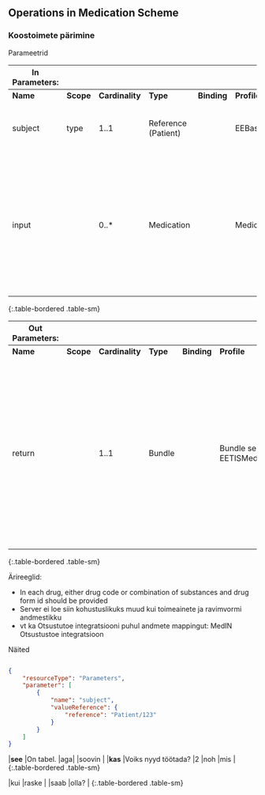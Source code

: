 ## Operations in Medication Scheme

### Koostoimete pärimine

Parameetrid

| **In Parameters:** |   |   |   |   |   |   |  
| ---- | ---- | ---- | ---- | ---- | ---- | ---- | 				
| **Name** | **Scope** | **Cardinality** | **Type** | **Binding** | **Profile** | **Documentation** | 
| subject | type | 1..1 | Reference (Patient) |   | EEBasePatient | Patsiendi MPI viide - kelle ravimiskeemi vastu koostoimete kontrolli tehakse. | 
| input |   | 0..* | Medication |   | Medication | "Kui on lisatud, siis ravimid/toimeained, mille kohta küsitakse koostoimeid patsiendi hetkel kehtiva ravimiskeemiga <br />NB! Server ei loe siin kohustuslikuks muud kui toimeainete ja ravimvormi andmestikku". |  
{:.table-bordered .table-sm}


| **Out Parameters:** |   |   |   |   |   |   |  
| ---- | ---- | ---- | ---- | ---- | ---- | ---- | 				
| **Name** | **Scope** | **Cardinality** | **Type** | **Binding** | **Profile** | **Documentation** | 
| return |   | 1..1 | Bundle |   | Bundle sees on EETISMedicationInteraction | "Operation väljundiks on alati Bundle - kui koostoimeid ei ole, on Bundle tühi.<br /> Toimeainete vahelised koostoimed, iga toimeainete paari vahel leitud koostoime on üks eraldiseisev ClinicalUseDefinition (EETISMedicationInteraction). <br />Tagastatavatel Medication ressurssidel on andmestikus märgitud vastvalt patsiendi ravimiskeemi andmetele - toimeaine + ravimvormi info, <br />täiendavalt võib ka kaasas olla pakendi viide ja nimetus. <br />Ravimiskeemi ridade viited on ClinicalUseDefinition.affected väljas reference'dena". |
{:.table-bordered .table-sm}

Ärireeglid:
 - In each drug, either drug code or combination of substances and drug form id should be provided
 - Server ei loe siin kohustuslikuks muud kui toimeainete ja ravimvormi andmestikku
 - vt ka Otsustutoe integratsiooni puhul andmete mappingut: MedIN Otsustustoe integratsioon

Näited

```json

{
    "resourceType": "Parameters",
    "parameter": [
        {
            "name": "subject",
            "valueReference": {
                "reference": "Patient/123"
            }
        }
    ]
}
```

|**see**  |On tabel. |aga|  |soovin | 
|**kas**  |Voiks nyyd töötada? |2 |noh |mis |
{:.table-bordered .table-sm}


|kui |raske |
|saab |olla? |
{:.table-bordered .table-sm}